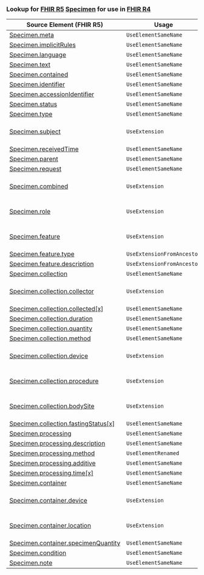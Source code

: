 ### Lookup for [FHIR R5](https://hl7.org/fhir/R5/) [Specimen](https://hl7.org/fhir/R5/Specimen.html) for use in [FHIR R4](https://hl7.org/fhir/R4/)

| Source Element (FHIR R5) | Usage | Target |
| -------------- | ----- | ------ |
| [Specimen.meta](https://hl7.org/fhir/R5/Specimen.html#resource) | `UseElementSameName` | [Specimen.meta](https://hl7.org/fhir/R4/Specimen.html#resource) |
| [Specimen.implicitRules](https://hl7.org/fhir/R5/Specimen.html#resource) | `UseElementSameName` | [Specimen.implicitRules](https://hl7.org/fhir/R4/Specimen.html#resource) |
| [Specimen.language](https://hl7.org/fhir/R5/Specimen.html#resource) | `UseElementSameName` | [Specimen.language](https://hl7.org/fhir/R4/Specimen.html#resource) |
| [Specimen.text](https://hl7.org/fhir/R5/Specimen.html#resource) | `UseElementSameName` | [Specimen.text](https://hl7.org/fhir/R4/Specimen.html#resource) |
| [Specimen.contained](https://hl7.org/fhir/R5/Specimen.html#resource) | `UseElementSameName` | [Specimen.contained](https://hl7.org/fhir/R4/Specimen.html#resource) |
| [Specimen.identifier](https://hl7.org/fhir/R5/Specimen.html#resource) | `UseElementSameName` | [Specimen.identifier](https://hl7.org/fhir/R4/Specimen.html#resource) |
| [Specimen.accessionIdentifier](https://hl7.org/fhir/R5/Specimen.html#resource) | `UseElementSameName` | [Specimen.accessionIdentifier](https://hl7.org/fhir/R4/Specimen.html#resource) |
| [Specimen.status](https://hl7.org/fhir/R5/Specimen.html#resource) | `UseElementSameName` | [Specimen.status](https://hl7.org/fhir/R4/Specimen.html#resource) |
| [Specimen.type](https://hl7.org/fhir/R5/Specimen.html#resource) | `UseElementSameName` | [Specimen.type](https://hl7.org/fhir/R4/Specimen.html#resource) |
| [Specimen.subject](https://hl7.org/fhir/R5/Specimen.html#resource) | `UseExtension` | [http://hl7.org/fhir/5.0/StructureDefinition/extension-Specimen.subject](StructureDefinition-ext-R5-Specimen.subject.html) |
| [Specimen.receivedTime](https://hl7.org/fhir/R5/Specimen.html#resource) | `UseElementSameName` | [Specimen.receivedTime](https://hl7.org/fhir/R4/Specimen.html#resource) |
| [Specimen.parent](https://hl7.org/fhir/R5/Specimen.html#resource) | `UseElementSameName` | [Specimen.parent](https://hl7.org/fhir/R4/Specimen.html#resource) |
| [Specimen.request](https://hl7.org/fhir/R5/Specimen.html#resource) | `UseElementSameName` | [Specimen.request](https://hl7.org/fhir/R4/Specimen.html#resource) |
| [Specimen.combined](https://hl7.org/fhir/R5/Specimen.html#resource) | `UseExtension` | [http://hl7.org/fhir/5.0/StructureDefinition/extension-Specimen.combined](StructureDefinition-ext-R5-Specimen.combined.html) |
| [Specimen.role](https://hl7.org/fhir/R5/Specimen.html#resource) | `UseExtension` | [http://hl7.org/fhir/5.0/StructureDefinition/extension-Specimen.role](StructureDefinition-ext-R5-Specimen.role.html) |
| [Specimen.feature](https://hl7.org/fhir/R5/Specimen.html#resource) | `UseExtension` | [http://hl7.org/fhir/5.0/StructureDefinition/extension-Specimen.feature](StructureDefinition-ext-R5-Specimen.feature.html) |
| [Specimen.feature.type](https://hl7.org/fhir/R5/Specimen.html#resource) | `UseExtensionFromAncestor` | - |
| [Specimen.feature.description](https://hl7.org/fhir/R5/Specimen.html#resource) | `UseExtensionFromAncestor` | - |
| [Specimen.collection](https://hl7.org/fhir/R5/Specimen.html#resource) | `UseElementSameName` | [Specimen.collection](https://hl7.org/fhir/R4/Specimen.html#resource) |
| [Specimen.collection.collector](https://hl7.org/fhir/R5/Specimen.html#resource) | `UseExtension` | [http://hl7.org/fhir/5.0/StructureDefinition/extension-Specimen.collection.collector](StructureDefinition-ext-R5-Specimen.co.collector.html) |
| [Specimen.collection.collected[x]](https://hl7.org/fhir/R5/Specimen.html#resource) | `UseElementSameName` | [Specimen.collection.collected[x]](https://hl7.org/fhir/R4/Specimen.html#resource) |
| [Specimen.collection.duration](https://hl7.org/fhir/R5/Specimen.html#resource) | `UseElementSameName` | [Specimen.collection.duration](https://hl7.org/fhir/R4/Specimen.html#resource) |
| [Specimen.collection.quantity](https://hl7.org/fhir/R5/Specimen.html#resource) | `UseElementSameName` | [Specimen.collection.quantity](https://hl7.org/fhir/R4/Specimen.html#resource) |
| [Specimen.collection.method](https://hl7.org/fhir/R5/Specimen.html#resource) | `UseElementSameName` | [Specimen.collection.method](https://hl7.org/fhir/R4/Specimen.html#resource) |
| [Specimen.collection.device](https://hl7.org/fhir/R5/Specimen.html#resource) | `UseExtension` | [http://hl7.org/fhir/5.0/StructureDefinition/extension-Specimen.collection.device](StructureDefinition-ext-R5-Specimen.co.device.html) |
| [Specimen.collection.procedure](https://hl7.org/fhir/R5/Specimen.html#resource) | `UseExtension` | [http://hl7.org/fhir/5.0/StructureDefinition/extension-Specimen.collection.procedure](StructureDefinition-ext-R5-Specimen.co.procedure.html) |
| [Specimen.collection.bodySite](https://hl7.org/fhir/R5/Specimen.html#resource) | `UseExtension` | [http://hl7.org/fhir/5.0/StructureDefinition/extension-Specimen.collection.bodySite](StructureDefinition-ext-R5-Specimen.co.bodySite.html) |
| [Specimen.collection.fastingStatus[x]](https://hl7.org/fhir/R5/Specimen.html#resource) | `UseElementSameName` | [Specimen.collection.fastingStatus[x]](https://hl7.org/fhir/R4/Specimen.html#resource) |
| [Specimen.processing](https://hl7.org/fhir/R5/Specimen.html#resource) | `UseElementSameName` | [Specimen.processing](https://hl7.org/fhir/R4/Specimen.html#resource) |
| [Specimen.processing.description](https://hl7.org/fhir/R5/Specimen.html#resource) | `UseElementSameName` | [Specimen.processing.description](https://hl7.org/fhir/R4/Specimen.html#resource) |
| [Specimen.processing.method](https://hl7.org/fhir/R5/Specimen.html#resource) | `UseElementRenamed` | [Specimen.processing.procedure](https://hl7.org/fhir/R4/Specimen.html#resource) |
| [Specimen.processing.additive](https://hl7.org/fhir/R5/Specimen.html#resource) | `UseElementSameName` | [Specimen.processing.additive](https://hl7.org/fhir/R4/Specimen.html#resource) |
| [Specimen.processing.time[x]](https://hl7.org/fhir/R5/Specimen.html#resource) | `UseElementSameName` | [Specimen.processing.time[x]](https://hl7.org/fhir/R4/Specimen.html#resource) |
| [Specimen.container](https://hl7.org/fhir/R5/Specimen.html#resource) | `UseElementSameName` | [Specimen.container](https://hl7.org/fhir/R4/Specimen.html#resource) |
| [Specimen.container.device](https://hl7.org/fhir/R5/Specimen.html#resource) | `UseExtension` | [http://hl7.org/fhir/5.0/StructureDefinition/extension-Specimen.container.device](StructureDefinition-ext-R5-Specimen.co.device.html) |
| [Specimen.container.location](https://hl7.org/fhir/R5/Specimen.html#resource) | `UseExtension` | [http://hl7.org/fhir/5.0/StructureDefinition/extension-Specimen.container.location](StructureDefinition-ext-R5-Specimen.co.location.html) |
| [Specimen.container.specimenQuantity](https://hl7.org/fhir/R5/Specimen.html#resource) | `UseElementSameName` | [Specimen.container.specimenQuantity](https://hl7.org/fhir/R4/Specimen.html#resource) |
| [Specimen.condition](https://hl7.org/fhir/R5/Specimen.html#resource) | `UseElementSameName` | [Specimen.condition](https://hl7.org/fhir/R4/Specimen.html#resource) |
| [Specimen.note](https://hl7.org/fhir/R5/Specimen.html#resource) | `UseElementSameName` | [Specimen.note](https://hl7.org/fhir/R4/Specimen.html#resource) |
